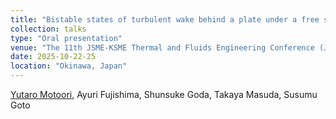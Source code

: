 ```yaml
---
title: "Bistable states of turbulent wake behind a plate under a free surface"
collection: talks
type: "Oral presentation"
venue: "The 11th JSME-KSME Thermal and Fluids Engineering Conference (J-K TFEC11)"
date: 2025-10-22-25
location: "Okinawa, Japan"
---
```


<u>Yutaro Motoori</u>, Ayuri Fujishima, Shunsuke Goda, Takaya Masuda, Susumu Goto<br>
